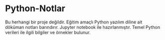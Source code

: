 # Python-Notlar
Bu herhangi bir proje değildir. Eğitim amaçlı Python yazılım diline ait döküman notları barındırır.
Jupyter notebook ile hazırlanmıştır.
Temel Python verileri ile ilgili bilgiler ve örnekler bulunur.
